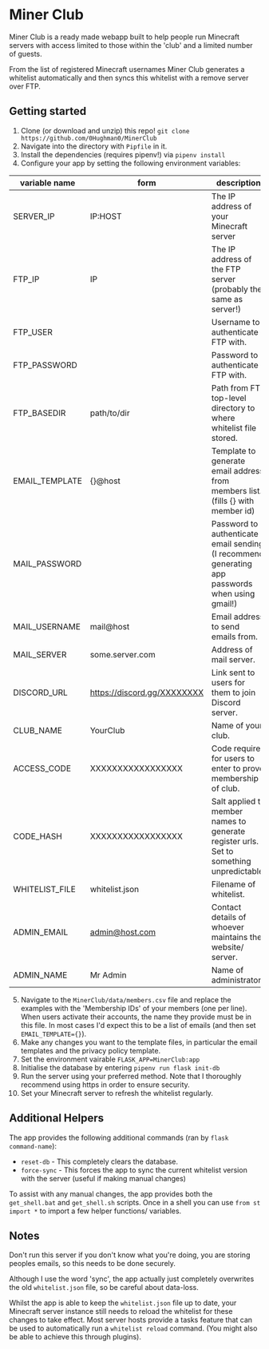 # Miner Club

Miner Club is a ready made webapp built to help people run Minecraft servers with access limited to those within the 'club'
and a limited number of guests.

From the list of registered Minecraft usernames Miner Club generates a whitelist automatically and then syncs this
whitelist with a remove server over FTP.

## Getting started

1. Clone (or download and unzip) this repo! `git clone https://github.com/0Hughman0/MinerClub`
2. Navigate into the directory with `Pipfile` in it.
3. Install the dependencies (requires pipenv!) via `pipenv install`
4. Configure your app by setting the following environment variables:

| variable name  | form                        | description                                                                                     |
|----------------|-----------------------------|-------------------------------------------------------------------------------------------------|
| SERVER_IP      | IP:HOST                     | The IP address of your Minecraft server                                                         |
| FTP_IP         | IP                          | The IP address of the FTP server (probably the same as server!)                                 |
| FTP_USER       |                             | Username to authenticate FTP with.                                                              |
| FTP_PASSWORD   |                             | Password to authenticate FTP with.                                                              |
| FTP_BASEDIR    | path/to/dir                 | Path from FTP top-level directory to where whitelist file stored.                               |
| EMAIL_TEMPLATE | {}@host                     | Template to generate email address from members list. (fills {} with member id)                 |
| MAIL_PASSWORD  |                             | Password to authenticate email sending (I recommend generating app passwords when using gmail!) |
| MAIL_USERNAME  | mail@host                   | Email address to send emails from.                                                              |
| MAIL_SERVER    | some.server.com             | Address of mail server.                                                                         |
| DISCORD_URL    | https://discord.gg/XXXXXXXX | Link sent to users for them to join Discord server.                                             |
| CLUB_NAME      | YourClub                    | Name of your club.                                                                              |
| ACCESS_CODE    | XXXXXXXXXXXXXXXXX           | Code required for users to enter to prove membership of club.                                   |
| CODE_HASH      | XXXXXXXXXXXXXXXXX           | Salt applied to member names to generate register urls. Set to something unpredictable.         |
| WHITELIST_FILE | whitelist.json              | Filename of whitelist.                                                                          |
| ADMIN_EMAIL    | admin@host.com              | Contact details of whoever maintains the website/ server.                                       |
| ADMIN_NAME     | Mr Admin                    | Name of administrator.                                                                          |

5. Navigate to the `MinerClub/data/members.csv` file and replace the examples with the 'Membership IDs' of your members
(one per line). When users activate their accounts, the name they provide must be in this file. In most cases I'd expect
this to be a list of emails (and then set `EMAIL_TEMPLATE={}`).
6. Make any changes you want to the template files, in particular the email templates and the privacy policy template.
7. Set the environment vairable `FLASK_APP=MinerClub:app`
8. Initialise the database by entering `pipenv run flask init-db`
8. Run the server using your preferred method. Note that I thoroughly recommend using https in order to ensure security.
9. Set your Minecraft server to refresh the whitelist regularly.

## Additional Helpers

The app provides the following additional commands (ran by `flask command-name`):

* `reset-db` - This completely clears the database.
* `force-sync` - This forces the app to sync the current whitelist version with the server (useful if making manual changes)

To assist with any manual changes, the app provides both the `get_shell.bat` and `get_shell.sh` scripts. Once in a shell
you can use `from st import *` to import a few helper functions/ variables.

## Notes

Don't run this server if you don't know what you're doing, you are storing peoples emails, so this needs to be done
securely.

Although I use the word 'sync', the app actually just completely overwrites the old `whitelist.json` file, so be careful
about data-loss.

Whilst the app is able to keep the `whitelist.json` file up to date, your Minecraft server instance still needs to
reload the whitelist for these changes to take effect. Most server hosts provide a tasks feature that can be used to
automatically run a `whitelist reload` command. (You might also be able to achieve this through plugins).
